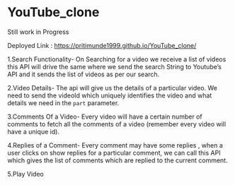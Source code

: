 # YouTube_clone
Still work in Progress 

Deployed Link : https://pritimunde1999.github.io/YouTube_clone/

1.Search Functionality- On Searching for a video we receive a list of videos this API will drive the same where we send the search String to Youtube’s API and it sends the list of videos as per our search.

2.Video Details- The api will give us the details of a particular video. We need to send the videoId which uniquely identifies the video and what details we need in the `part` parameter.

3.Comments Of a Video- Every video will have a certain number of comments to fetch all the comments of a video (remember every video will have a unique id).

4.Replies of a Comment- Every comment may have some replies , when a user clicks on show replies for a particular comment, we can call this API which gives the list of comments which are replied to the current comment.

5.Play Video

